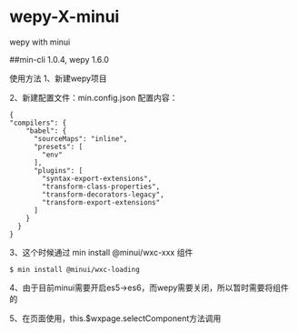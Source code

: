 # wepy-X-minui
wepy with minui

##min-cli 1.0.4, wepy 1.6.0

使用方法
1、新建wepy项目

2、新建配置文件：min.config.json
配置内容：
```
{
"compilers": {
    "babel": {
      "sourceMaps": "inline",
      "presets": [
        "env"
      ],
      "plugins": [
        "syntax-export-extensions",
        "transform-class-properties",
        "transform-decorators-legacy",
        "transform-export-extensions"
      ]
    }
  }
}
```

3、这个时候通过 min install @minui/wxc-xxx 组件

```
$ min install @minui/wxc-loading
```
4、由于目前minui需要开启es5->es6，而wepy需要关闭，所以暂时需要将组件的

5、在页面使用，this.$wxpage.selectComponent方法调用
